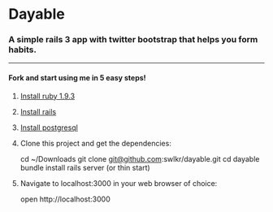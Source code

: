 Dayable
====================

### A simple rails 3 app with twitter bootstrap that helps you form habits.
____________________

#### Fork and start using me in 5 easy steps!

1. [Install ruby 1.9.3](http://www.ruby-lang.org/en/downloads/)
2. [Install rails](http://rubyonrails.org/download)
3. [Install postgresql](http://russbrooks.com/2010/11/25/install-postgresql-9-on-os-x)
4. Clone this project and get the dependencies:  

    cd ~/Downloads
    git clone git@github.com:swlkr/dayable.git
    cd dayable
    bundle install
    rails server (or thin start)
        
5. Navigate to localhost:3000 in your web browser of choice:

    open http://localhost:3000
    